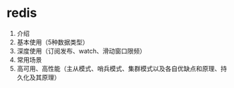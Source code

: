 # redis

1. 介绍
2. 基本使用（5种数据类型）
3. 深度使用（订阅发布、watch、滑动窗口限频）
3. 常用场景
4. 高可用、高性能（主从模式、哨兵模式、集群模式以及各自优缺点和原理、持久化及其原理）
